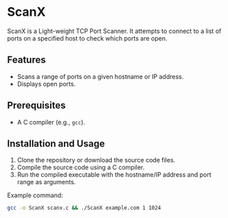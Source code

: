 # ScanX

ScanX is a Light-weight TCP Port Scanner. It attempts to connect to a list of ports on a specified host to check which ports are open.

## Features

- Scans a range of ports on a given hostname or IP address.
- Displays open ports.

## Prerequisites

- A C compiler (e.g., `gcc`).

## Installation and Usage

1. Clone the repository or download the source code files.
2. Compile the source code using a C compiler.
3. Run the compiled executable with the hostname/IP address and port range as arguments.

Example command:

```bash
gcc -o ScanX scanx.c && ./ScanX example.com 1 1024
